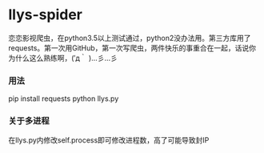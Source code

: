 # llys-spider
恋恋影视爬虫，在python3.5以上测试通过，python2没办法用。第三方库用了requests。第一次用GitHub，第一次写爬虫，两件快乐的事重合在一起，话说你为什么这么熟练啊，(′д｀ )…彡…彡
### 用法
pip install requests
python llys.py
### 关于多进程
在llys.py内修改self.process即可修改进程数，高了可能导致封IP
